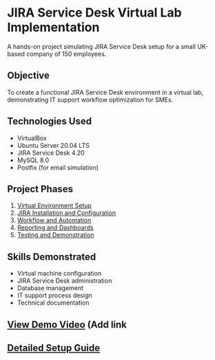 # JIRA Service Desk Virtual Lab Implementation

A hands-on project simulating JIRA Service Desk setup for a small UK-based company of 150 employees.

## Objective
To create a functional JIRA Service Desk environment in a virtual lab, demonstrating IT support workflow optimization for SMEs.

## Technologies Used
- VirtualBox
- Ubuntu Server 20.04 LTS
- JIRA Service Desk 4.20
- MySQL 8.0
- Postfix (for email simulation)

## Project Phases
1. [Virtual Environment Setup](setup-guide.md)
2. [JIRA Installation and Configuration](#setup-guide.md)
3. [Workflow and Automation](Workflows.md)
4. [Reporting and Dashboards](Reporting-and-Dashboards.md)
5. [Testing and Demonstration](#testing-and-demonstration)

## Skills Demonstrated
- Virtual machine configuration
- JIRA Service Desk administration
- Database management
- IT support process design
- Technical documentation

## [View Demo Video](#) (Add link

## [Detailed Setup Guide](setup-guide.md)
